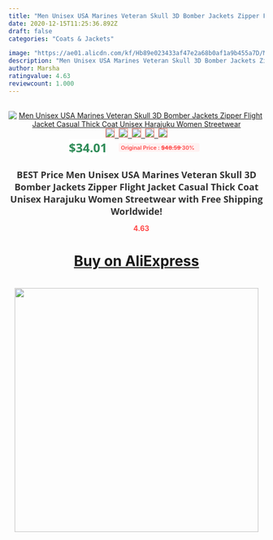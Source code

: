 ```yaml
---
title: "Men Unisex USA Marines Veteran Skull 3D Bomber Jackets Zipper Flight Jacket Casual Thick Coat Unisex Harajuku Women Streetwear"
date: 2020-12-15T11:25:36.892Z
draft: false
categories: "Coats & Jackets"

image: "https://ae01.alicdn.com/kf/Hb89e023433af47e2a68b0af1a9b455a7D/Men-Unisex-USA-Marines-Veteran-Skull-3D-Bomber-Jackets-Zipper-Flight-Jacket-Casual-Thick-Coat-Unisex.jpg"
description: "Men Unisex USA Marines Veteran Skull 3D Bomber Jackets Zipper Flight Jacket Casual Thick Coat Unisex Harajuku Women Streetwear"
author: Marsha
ratingvalue: 4.63
reviewcount: 1.000
---
```

<br>
<div style="text-align: center;">
<a href="https://s.click.aliexpress.com/e/_AErW2t" target="_blank" rel="nofollow noopener noreferrer"><img alt="Men Unisex USA Marines Veteran Skull 3D Bomber Jackets Zipper Flight Jacket Casual Thick Coat Unisex Harajuku Women Streetwear" class="magnifier-image" src="https://ae01.alicdn.com/kf/Hb89e023433af47e2a68b0af1a9b455a7D/Men-Unisex-USA-Marines-Veteran-Skull-3D-Bomber-Jackets-Zipper-Flight-Jacket-Casual-Thick-Coat-Unisex.jpg_640x640.jpg">
<br>
<img style="border:1px solid salmon" src="https://ae01.alicdn.com/kf/Hb89e023433af47e2a68b0af1a9b455a7D/Men-Unisex-USA-Marines-Veteran-Skull-3D-Bomber-Jackets-Zipper-Flight-Jacket-Casual-Thick-Coat-Unisex.jpg_120x120.jpg">&nbsp;&nbsp;<img style="border:1px solid salmon" src="https://ae01.alicdn.com/kf/Hc1ae89a393c34de9b106b488198be3fee/Men-Unisex-USA-Marines-Veteran-Skull-3D-Bomber-Jackets-Zipper-Flight-Jacket-Casual-Thick-Coat-Unisex.jpg_120x120.jpg">&nbsp;&nbsp;<img style="border:1px solid salmon" src="https://ae01.alicdn.com/kf/H16e32c6c92104d13a5f6990375d6cdf6V/Men-Unisex-USA-Marines-Veteran-Skull-3D-Bomber-Jackets-Zipper-Flight-Jacket-Casual-Thick-Coat-Unisex.jpg_120x120.jpg">&nbsp;&nbsp;<img style="border:1px solid salmon" src="_120x120.jpg">&nbsp;&nbsp;<img style="border:1px solid salmon" src="https://ae01.alicdn.com/kf/H40371ccd88564715a1df00b006580846f/Men-Unisex-USA-Marines-Veteran-Skull-3D-Bomber-Jackets-Zipper-Flight-Jacket-Casual-Thick-Coat-Unisex.jpg_120x120.jpg"></a></div><br0>
<div style="text-align: center;"><span style="background-color: white; border: 0px; box-sizing: border-box; color: seagreen; display: inline-block; font-family: &quot;open sans&quot; , &quot;arial&quot; , &quot;helvetica&quot; , sans-serif , &quot;heiti&quot;; font-size: 24px; font-stretch: inherit; font-weight: 700; line-height: inherit; margin: 0px 10px 0px 0px; padding: 0px; vertical-align: middle;">$34.01 </span>
<span style="background: rgb(255 , 241 , 241); border-radius: 3px; border: 0px; box-sizing: border-box; color: #ff4747; display: inline-block; font-family: inherit; font-size: 12px; font-stretch: inherit; font-style: inherit; font-variant: inherit; font-weight: 600; line-height: inherit; margin: 0px; padding: 2px 5px; transform: scale(0.9); vertical-align: middle;">Original Price : <b style="text-decoration: line-through;">$48.59 </b> 30%&nbsp;&nbsp;</span></div>
<h1 style="color: #333333; display: inline-block; font-family: &quot;open sans&quot; , &quot;arial&quot; , &quot;helvetica&quot; , sans-serif , &quot;heiti&quot;; font-size: 18px; font-stretch: inherit; font-weight: 700; text-align: center;">BEST Price Men Unisex USA Marines Veteran Skull 3D Bomber Jackets Zipper Flight Jacket Casual Thick Coat Unisex Harajuku Women Streetwear with Free Shipping Worldwide!</h1>
<div style="color: #ff4747; text-align: center;">
<img src="https://4.bp.blogspot.com/-M0ZcTcb-5uY/XleCXlxnR4I/AAAAAAAAAEc/OrjgMkXV1oMQFaCRZj5HQwOCBcu3w1FegCPcBGAYYCw/s1600/star.png" style="height: 15px;">&nbsp;<b>4.63</b></div>
<div class="button_cont" align="center"><a class="buynow_a" href="https://s.click.aliexpress.com/e/_AErW2t" target="_blank" rel="nofollow noopener noreferrer"><H1>Buy on AliExpress</H1></a></div><br>
<div class="separator" style="clear: both; text-align: center;">
<img src="https://lh3.googleusercontent.com/-pTy5HemUv9M/XlePHvY0dAI/AAAAAAAAAE4/0nX5iRUoIWY8eMW9Dpxeirr157OZliDIgCLcBGAsYHQ/s1600/badge.gif" width="480">
</div>
